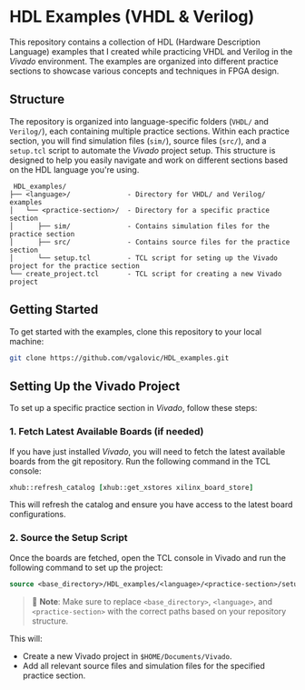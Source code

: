 # HDL Examples (VHDL & Verilog)

This repository contains a collection of HDL (Hardware Description Language) examples that I created while practicing VHDL and Verilog in the _Vivado_ environment. The examples are organized into different practice sections to showcase various concepts and techniques in FPGA design.

## Structure

The repository is organized into language-specific folders (`VHDL/` and `Verilog/`), each containing multiple practice sections. Within each practice section, you will find simulation files (`sim/`), source files (`src/`), and a `setup.tcl` script to automate the _Vivado_ project setup. This structure is designed to help you easily navigate and work on different sections based on the HDL language you're using.

```
 HDL_examples/
├── <language>/              - Directory for VHDL/ and Verilog/ examples
│   └── <practice-section>/  - Directory for a specific practice section
│      ├── sim/              - Contains simulation files for the practice section
│      ├── src/              - Contains source files for the practice section
│      └── setup.tcl         - TCL script for seting up the Vivado project for the practice section
└── create_project.tcl       - TCL script for creating a new Vivado project
```

## Getting Started

To get started with the examples, clone this repository to your local machine:

```bash
git clone https://github.com/vgalovic/HDL_examples.git
```

## Setting Up the Vivado Project

To set up a specific practice section in _Vivado_, follow these steps:

### 1. Fetch Latest Available Boards (if needed)

If you have just installed _Vivado_, you will need to fetch the latest available boards from the git repository. Run the following command in the TCL console:

```tcl
xhub::refresh_catalog [xhub::get_xstores xilinx_board_store]
```

This will refresh the catalog and ensure you have access to the latest board configurations.

### 2. Source the Setup Script

Once the boards are fetched, open the TCL console in Vivado and run the following command to set up the project:

```tcl
source <base_directory>/HDL_examples/<language>/<practice-section>/setup.tcl
```

> 📝 **Note**: Make sure to replace `<base_directory>`, `<language>`, and `<practice-section>` with the correct paths based on your repository structure.

This will:

- Create a new Vivado project in `$HOME/Documents/Vivado`.
- Add all relevant source files and simulation files for the specified practice section.
